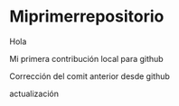 # Miprimerrepositorio
Hola

Mi primera contribución local para github

Corrección del comit anterior desde github


actualización
